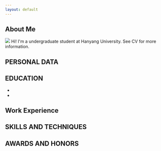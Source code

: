 ```yaml
---
layout: default
---
```


## About Me

<img class="profile-picture" src="profile_youhyun.jpg">
Hi! I'm a undergraduate student at Hanyang University. See CV for more information.

 <!-- This is a jekyll based resume template. You can find the full source code on [GitHub] --> 
 <!-- (https://github.com/bk2dcradle/researcher) -->

## PERSONAL DATA

## EDUCATION
- 
- 

## Work Experience

## SKILLS AND TECHNIQUES

## AWARDS AND HONORS

 <!-- This is a [link](http://google.com). Something *italics* and something **bold**.-->
 <!-- Here is a horizontal rule --- -->
 <!-- Here is a blockquote> To a great mind, nothing is little -->
